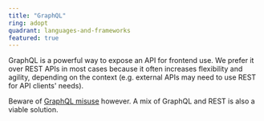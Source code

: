 ```yaml
---
title: "GraphQL"
ring: adopt
quadrant: languages-and-frameworks
featured: true
---
```


GraphQL is a powerful way to expose an API for frontend use. 
We prefer it over REST APIs in most cases because it often increases flexibility and agility, 
depending on the context (e.g. external APIs may need to use REST for API clients' needs).

Beware
of [GraphQL misuse](https://www.thoughtworks.com/radar/techniques/graphql-for-server-side-resource-aggregation)
however. A mix of GraphQL and REST is also a viable solution.